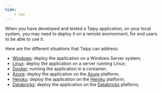 ```yaml
---
hide:
    - toc
---
```

When you have developed and tested a Taipy application, on your local system, you
may need to deploy it on a remote environment, for end users to be able to use it.

Here are the different situations that Taipy can address:

- [Windows](windows/index.md): deploy the application on a Windows Server system;
- [Linux](linux/index.md): deploy the application on a server running Linux;
- [Docker](docker/index.md): running the application in a container;
- [Azure](azure/index.md): deploy the application on the
  [Azure](https://azure.microsoft.com/en-us/) platform;
- [Heroku](heroku/index.md): deploy the application on the
  [Heroku](https://www.heroku.com/home) platform;
- [Databricks](databricks/index.md): deploy the application on the
  [Databricks](https://www.databricks.com/) platform;

